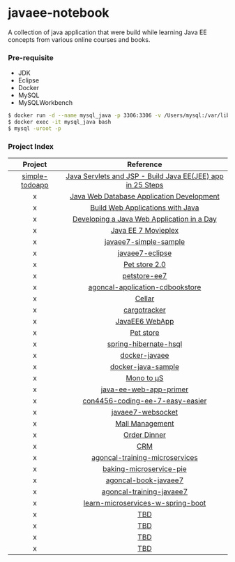 # javaee-notebook

A collection of java application that were build while learning Java EE concepts from various online courses and books.

### Pre-requisite
- JDK
- Eclipse
- Docker
- MySQL
- MySQLWorkbench

```bash
$ docker run -d --name mysql_java -p 3306:3306 -v /Users/mysql:/var/lib/mysql -e 'MYSQL_ROOT_NAME=root' -e 'MYSQL_ROOT_PASSWORD=tiger' mysql:5.7.24
$ docker exec -it mysql_java bash
$ mysql -uroot -p
```
### Project Index
| Project        | Reference    |
|:-------------:|:-------------:|
| [simple-todoapp](https://github.com/dbhaskaran/javaee-notebook/tree/master/simple-todoapp)| [Java Servlets and JSP - Build Java EE(JEE) app in 25 Steps](https://www.udemy.com/learn-java-servlets-and-jsp-web-application-in-25-steps) |
| x | [Java Web Database Application Development](https://www.amazon.com/Java-Web-Database-Application-Development-ebook/dp/B00736NGR8/)      |
| x | [Build Web Applications with Java](https://www.amazon.in/Build-Web-Applications-Java-applications-ebook/dp/B00ZYC7HUA)      |
| x | [Developing a Java Web Application in a Day](https://www.amazon.com/Developing-Java-Web-Application-Day/dp/1544274386/)      |
| x      | [Java EE 7 Movieplex](http://htmlpreview.github.io/?https://github.com/javaee-samples/javaee7-hol/blob/master/docs/javaee7-hol.html)|
| x | [javaee7-simple-sample](https://github.com/javaee-samples/javaee7-simple-sample)      |
| x | [javaee7-eclipse](https://github.com/javaee-samples/javaee7-eclipse)      |
| x | [Pet store 2.0](https://www.visualcplusdotnet.com/javaopensource/dataaccessobjectdaoNetbeansjavapetstore.html) |
| x | [petstore-ee7](https://github.com/agoncal/agoncal-application-petstore-ee7)      |
| x | [agoncal-application-cdbookstore](https://github.com/agoncal/agoncal-application-cdbookstore)      |
| x | [Cellar](http://coenraets.org/blog/2011/12/restful-services-with-jquery-and-java-using-jax-rs-and-jersey/)      |
| x | [cargotracker](https://github.com/javaee/cargotracker)      |
| x | [JavaEE6 WebApp](https://github.com/m4r35n357/JavaEe6WebApp)      |
| x | [Pet store](https://github.com/ccoenraets/wine-cellar-java)      |
| x | [spring-hibernate-hsql](https://github.com/arun-gupta/spring-hibernate-hsql)      |
| x | [docker-javaee](https://github.com/arun-gupta/docker-javaee)      |
| x | [docker-java-sample](https://github.com/arun-gupta/docker-java-sample)      |
| x | [Mono to µS](https://github.com/arun-gupta/microservices)      |
| x | [java-ee-web-app-primer](https://github.com/apress/java-ee-web-app-primer)      |
| x | [con4456-coding-ee-7-easy-easier](https://github.com/lincolnthree/con4456-coding-ee-7-easy-easier)      |
| x | [javaee7-websocket](https://github.com/mgreau/javaee7-websocket)      |
| x | [Mall Management](https://github.com/macrozheng/mall)      |
| x | [Order Dinner](https://github.com/chg122345/OrderDinner)      |
| x | [CRM](https://github.com/Parbhat/CRM)      |
| x | [agoncal-training-microservices](https://github.com/agoncal/agoncal-training-microservices)      |
| x | [baking-microservice-pie](https://github.com/agoncal/baking-microservice-pie)      |
| x | [agoncal-book-javaee7](https://github.com/agoncal/agoncal-book-javaee7)      |
| x | [agoncal-training-javaee7](https://github.com/agoncal/agoncal-training-javaee7)      |
| x | [learn-microservices-w-spring-boot](https://github.com/Apress/learn-microservices-w-spring-boot)      |
| x | [TBD]()      |
| x | [TBD]()      |
| x | [TBD]()      |
| x | [TBD]()      |
